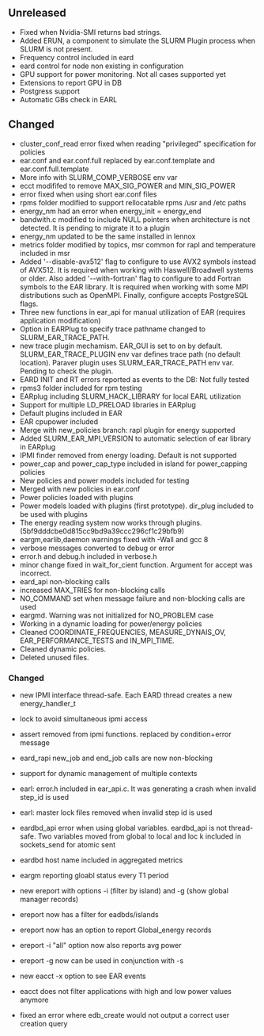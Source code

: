 ## Unreleased
- Fixed when Nvidia-SMI returns bad strings.
- Added ERUN, a component to simulate the SLURM Plugin process when SLURM is not present.
- Frequency control included in eard
- eard control for node non existing in configuration
- GPU support for power monitoring. Not all cases supported yet
- Extensions to report GPU in DB
- Postgress support
- Automatic GBs check in EARL

## Changed
- cluster_conf_read error fixed when reading "privileged" specification for policies
- ear.conf and ear.conf.full replaced by ear.conf.template and ear.conf.full.template
- More info with SLURM_COMP_VERBOSE env var
- ecct modififed to remove MAX_SIG_POWER and MIN_SIG_POWER
- error fixed when using short ear.conf files
- rpms folder modified to support rellocatable rpms /usr and /etc paths 
- energy_nm had an error when energy_init = energy_end
- bandwith.c modified to include NULL pointers when architecture is not detected. It is pending to migrate it to a plugin
- energy_nm updated to be the same installed in lennox
- metrics folder modified by topics, msr common for rapl and temperature included in msr
- Added '--disable-avx512' flag to configure to use AVX2 symbols instead of AVX512. It is required when working with Haswell/Broadwell systems or older. Also added '--with-fortran' flag to configure to add Fortran symbols to the EAR library. It is required when working with some MPI distributions such as OpenMPI. Finally, configure accepts PostgreSQL flags.
- Three new functions in ear_api for manual utilization of EAR (requires application modification)
- Option in EARPlug to specify trace pathname changed to SLURM_EAR_TRACE_PATH.
- new trace plugin mechamism. EAR_GUI is set to on by default. SLURM_EAR_TRACE_PLUGIN env var defines trace path (no default location). Paraver plugin uses SLURM_EAR_TRACE_PATH env var. Pending to check the plugin.
- EARD INIT and RT errors reported as events to the DB: Not fully tested
- rpms3 folder included for rpm testing
- EARplug including SLURM_HACK_LIBRARY for local EARL utilization
- Support for multiple LD_PRELOAD libraries in EARplug
- Default plugins included in EAR
- EAR cpupower included 
- Merge with new_policies branch: rapl plugin for energy supported
- Added SLURM_EAR_MPI_VERSION to automatic selection of ear library  in EARplug
- IPMI finder removed from energy loading. Default is not supported
- power_cap and power_cap_type included in island for power_capping policies
- New policies and power models included for testing
- Merged with new policies in ear.conf
- Power policies loaded with plugins 
- Power models loaded with plugins (first prototype). dir_plug included to be used with plugins
- The energy reading system now works through plugins. (5bf9dddcbe0d815cc9bd9a39ccc296cf1c29bfb9)
- eargm,earlib,daemon warnings fixed with -Wall and gcc 8
- verbose messages converted to debug or error
- error.h and debug.h included in verbose.h
- minor change fixed in wait_for_cient function. Argument for accept was incorrect.
- eard_api non-blocking calls
- increased  MAX_TRIES for non-blocking calls
- NO_COMMAND set when message failure and non-blocking calls are used
- eargmd. Warning was not initialized for NO_PROBLEM case
- Working in a dynamic loading for power/energy policies
- Cleaned COORDINATE_FREQUENCIES, MEASURE_DYNAIS_OV, EAR_PERFORMANCE_TESTS and IN_MPI_TIME.
- Cleaned dynamic policies.
- Deleted unused files.

### Changed
- new IPMI interface thread-safe. Each EARD thread creates a new energy_handler_t
- lock to avoid simultaneous ipmi access
- assert removed from ipmi functions. replaced by condition+error message
- eard_rapi new_job and end_job calls are now non-blocking
- support for dynamic management of multiple contexts

- earl: error.h included in ear_api.c. It was generating a crash when invalid step_id is used
- earl: master lock files removed when invalid step id is used

- eardbd_api error when using global variables. eardbd_api is not thread-safe. Two variables moved from global to local and loc    k included in sockets_send for atomic sent
- eardbd host name included in aggregated metrics

- eargm reporting gloabl status every T1 period

- new ereport with options -i (filter by island) and -g (show global manager records)
- ereport now has a filter for eadbds/islands
- ereport now has an option to report Global_energy records
- ereport -i "all" option now also reports avg power
- ereport -g now can be used in conjunction with -s
- new eacct -x option to see EAR events
- eacct does not filter applications with high and low power values anymore

- fixed an error where edb_create would not output a correct user creation query
